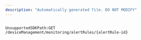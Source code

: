 ```yaml
---
description: "Automatically generated file. DO NOT MODIFY"
---
```


```powershellv2

UnsupportedSDKPath:GET /deviceManagement/monitoring/alertRules/{alertRule-id}

```